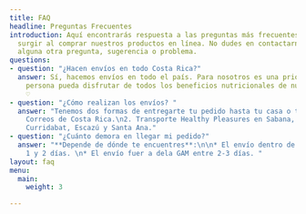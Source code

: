 ```yaml
---
title: FAQ
headline: Preguntas Frecuentes
introduction: Aquí encontrarás respuesta a las preguntas más frecuentes que te puedan
  surgir al comprar nuestros productos en línea. No dudes en contactarnos si tienes
  alguna otra pregunta, sugerencia o problema.
questions:
- question: "¿Hacen envíos en todo Costa Rica?"
  answer: Sí, hacemos envíos en todo el país. Para nosotros es una prioridad que cada
    persona pueda disfrutar de todos los beneficios nutricionales de nuestros productos
    ♡
- question: "¿Cómo realizan los envíos? "
  answer: "Tenemos dos formas de entregarte tu pedido hasta tu casa o trabajo: \n\n1.
    Correos de Costa Rica.\n2. Transporte Healthy Pleasures en Sabana, San Pedro,
    Curridabat, Escazú y Santa Ana."
- question: "¿Cuánto demora en llegar mi pedido?"
  answer: "**Depende de dónde te encuentres**:\n\n* El envío dentro de la GAM entre
    1 y 2 días. \n* El envío fuer a dela GAM entre 2-3 días. "
layout: faq
menu:
  main:
    weight: 3

---
```

